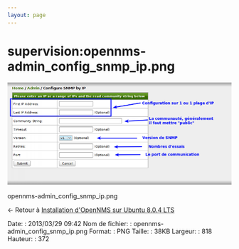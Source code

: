 ```yaml
---
layout: page
---
```


supervision:opennms-admin\_config\_snmp\_ip.png
===============================================

[![opennms-admin\_config\_snmp\_ip.png](../../assets/media/supervision/opennms-admin_config_snmp_ip.png@cache=&w=818&h=372 "opennms-admin_config_snmp_ip.png")](../../assets/media/supervision/opennms-admin_config_snmp_ip.png@cache= "Afficher le fichier original")

opennms-admin\_config\_snmp\_ip.png

← Retour à [Installation d'OpenNMS sur Ubuntu 8.0.4
LTS](../../opennms/install-on-ubuntu.html "opennms:install-on-ubuntu")

Date:
:   2013/03/29 09:42
Nom de fichier:
:   opennms-admin\_config\_snmp\_ip.png
Format:
:   PNG
Taille:
:   38KB
Largeur:
:   818
Hauteur:
:   372

